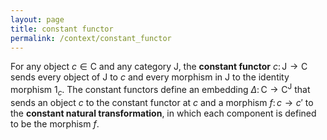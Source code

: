 ```yaml
---
layout: page
title: constant functor
permalink: /context/constant_functor
---
```

For any object $c \in \mathsf{C}$ and any  category $\mathsf{J}$, the **constant functor** $c \colon \mathsf{J} \to \mathsf{C}$ sends every object of $\mathsf{J}$ to $c$ and every morphism in $\mathsf{J}$ to the identity morphism $1_c$. The constant functors define an embedding $\Delta \colon \mathsf{C} \to \mathsf{C}^{\mathsf{J}}$ that sends an object $c$ to the constant functor at $c$ and a morphism $f \colon c \to c'$ to the **constant natural transformation**, in which each component is defined to be the morphism $f$.
